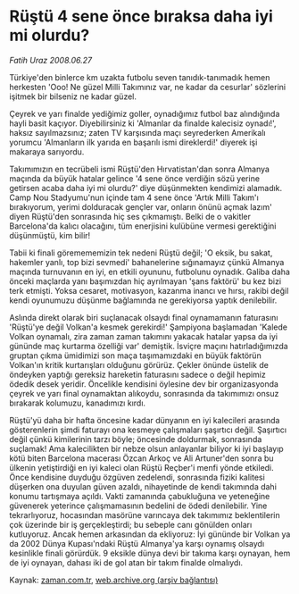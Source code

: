 # Rüştü 4 sene önce bıraksa daha iyi mi olurdu?

*Fatih Uraz 2008.06.27*

<tr><td class="metin" colspan="2" style="padding-top: 20px; padding-left: 5px; padding-right: 10px;">Türkiye'den binlerce km uzakta futbolu seven tanıdık-tanımadık hemen herkesten 'Ooo! Ne güzel Milli Takımınız var, ne kadar da cesurlar' sözlerini işitmek bir bilseniz ne kadar güzel.</td></tr><tr><td class="metin" colspan="2" style="padding-top: 20px; padding-left: 5px; padding-right: 10px;"><p>Çeyrek ve yarı finalde yediğimiz goller, oynadığımız futbol baz alındığında hayli basit kaçıyor. Diyebilirsiniz ki 'Almanlar da finalde kalecisiz oynadı!', haksız sayılmazsınız; zaten TV karşısında maçı seyrederken Amerikalı yorumcu 'Almanların ilk yarıda en başarılı ismi direklerdi!' diyerek işi makaraya sarıyordu.
<p>Takımımızın en tecrübeli ismi Rüştü'den Hırvatistan'dan sonra Almanya maçında da büyük hatalar gelince '4 sene önce verdiğin sözü yerine getirsen acaba daha iyi mi olurdu?' diye düşünmekten kendimizi alamadık. Camp Nou Stadyumu'nun içinde tam 4 sene önce 'Artık Milli Takım'ı bırakıyorum, yerimi dolduracak gençler var, onların önünü açmak lazım' diyen Rüştü'den sonrasında hiç ses çıkmamıştı. Belki de o vakitler Barcelona'da kalıcı olacağını, tüm enerjisini kulübüne vermesi gerektiğini düşünmüştü, kim bilir!
<p>Tabii ki finali göremememizin tek nedeni Rüştü değil; 'O eksik, bu sakat, hakemler yanlı, top bizi sevmedi' bahanelerine sığınamayız çünkü Almanya maçında turnuvanın en iyi, en etkili oyununu, futbolunu oynadık. Galiba daha önceki maçlarda yanı başımızdan hiç ayrılmayan 'şans faktörü' bu kez bizi terk etmişti. Yoksa cesaret, motivasyon, kazanma inancı ve hırsı, rakibi değil kendi oyunumuzu düşünme bağlamında ne gerekiyorsa yaptık denilebilir.
<p>Aslında direkt olarak biri suçlanacak olsaydı final oynamamanın faturasını 'Rüştü'ye değil Volkan'a kesmek gerekirdi!' Şampiyona başlamadan 'Kalede Volkan oynamalı, zira zaman zaman takımını yakacak hatalar yapsa da iyi gününde maç kurtarma özelliği var' demiştik. İsviçre maçını hatırladığımızda gruptan çıkma ümidimizi son maça taşımamızdaki en büyük faktörün Volkan'ın kritik kurtarışları olduğunu görürüz. Çekler önünde üstelik de öndeyken yaptığı gereksiz hareketin faturasını sadece o değil hepimiz ödedik desek yeridir. Öncelikle kendisini öylesine dev bir organizasyonda çeyrek ve yarı final oynamaktan alıkoydu, sonrasında da takımımızı onsuz bırakarak kolumuzu, kanadımızı kırdı. 
<p>Rüştü'yü daha bir hafta öncesine kadar dünyanın en iyi kalecileri arasında gösterenlerin şimdi faturayı ona kesmeye çalışmaları şaşırtıcı değil. Şaşırtıcı değil çünkü kimilerinin tarzı böyle; öncesinde doldurmak, sonrasında suçlamak! Ama kalecilikten bir nebze olsun anlayanlar biliyor ki iyi başlayıp kötü biten Barcelona macerası Özcan Arkoç ve Ali Artuner'den sonra bu ülkenin yetiştirdiği en iyi kaleci olan Rüştü Reçber'i menfi yönde etkiledi. Önce kendisine duyduğu özgüven zedelendi, sonrasında fiziki kalitesi düşerken ona duyulan güven azaldı, nihayetinde de kendi takımında dahi konumu tartışmaya açıldı. Vakti zamanında çabukluğuna ve yeteneğine güvenerek yeterince çalışmamasının bedelini de ödedi denilebilir. Yine tekrarlıyoruz, hocasından masörüne varıncaya dek takımımız beklentilerin çok üzerinde bir iş gerçekleştirdi; bu sebeple canı gönülden onları kutluyoruz. Ancak hemen arkasından da ekliyoruz: İyi gününde bir Volkan ya da 2002 Dünya Kupası'ndaki Rüştü Almanya'ya karşı oynamış olsaydı kesinlikle finali görürdük. 9 eksikle dünya devi bir takıma karşı oynayan, hem de iyi oynayan, dahası iki de gol atan bir takım finalde olmalıydı.<br/></p></p></p></p></p></td></tr>

Kaynak: [zaman.com.tr](http://zaman.com.tr/yazar.do?yazino=707157), [web.archive.org (arşiv bağlantısı)](http://web.archive.org/web/20080804141927/http://www.zaman.com.tr:80/yazar.do?yazino=707157)
